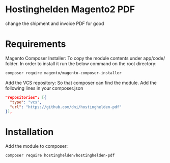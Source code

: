 # Hostinghelden Magento2 PDF
change the shipment and invoice PDF for good

# Requirements

Magento Composer Installer: To copy the module contents under app/code/ folder. In order to install it run the below command on the root directory:

```sh
composer require magento/magento-composer-installer
```

Add the VCS repository: So that composer can find the module. Add the following lines in your composer.json

```json
"repositories": [{
  "type": "vcs",
  "url": "https://github.com/dni/hostinghelden-pdf"
}],
```

# Installation

Add the module to composer:

```sh
composer require hostinghelden/hostinghelden-pdf
```

